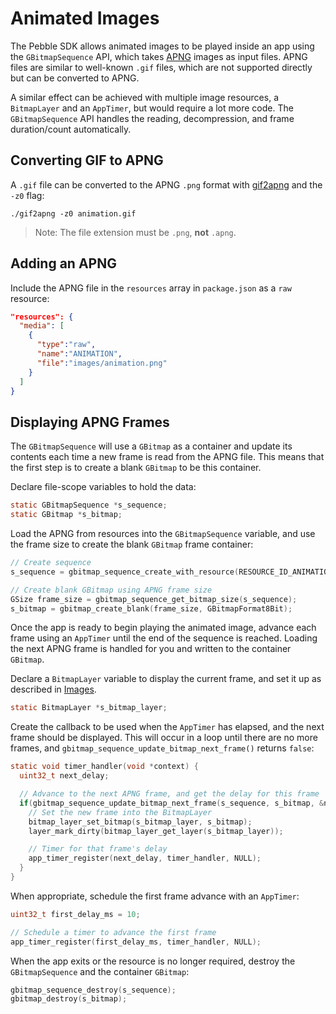 <!--
Modified from https://github.com/google/pebble

# Copyright 2025 Google LLC
#
# Licensed under the Apache License, Version 2.0 (the "License");
# you may not use this file except in compliance with the License.
# You may obtain a copy of the License at
#
#     http://www.apache.org/licenses/LICENSE-2.0
#
# Unless required by applicable law or agreed to in writing, software
# distributed under the License is distributed on an "AS IS" BASIS,
# WITHOUT WARRANTIES OR CONDITIONS OF ANY KIND, either express or implied.
# See the License for the specific language governing permissions and
# limitations under the License.
-->

# Animated Images

The Pebble SDK allows animated images to be played inside an app using the
`GBitmapSequence` API, which takes [APNG](https://en.wikipedia.org/wiki/APNG)
images as input files. APNG files are similar to well-known `.gif` files, which
are not supported directly but can be converted to APNG.

A similar effect can be achieved with multiple image resources, a
`BitmapLayer` and an `AppTimer`, but would require a lot more code. The
`GBitmapSequence` API handles the reading, decompression, and frame
duration/count automatically.

## Converting GIF to APNG

A `.gif` file can be converted to the APNG `.png` format with
[gif2apng](http://gif2apng.sourceforge.net/) and the `-z0` flag:

```text
./gif2apng -z0 animation.gif
```

> Note: The file extension must be `.png`, **not** `.apng`.

## Adding an APNG

Include the APNG file in the `resources` array in `package.json` as a `raw`
resource:

```json
"resources": {
  "media": [
    {
      "type":"raw",
      "name":"ANIMATION",
      "file":"images/animation.png"
    }
  ]
}
```

## Displaying APNG Frames

The `GBitmapSequence` will use a `GBitmap` as a container and update its
contents each time a new frame is read from the APNG file. This means that the
first step is to create a blank `GBitmap` to be this container.

Declare file-scope variables to hold the data:

```c
static GBitmapSequence *s_sequence;
static GBitmap *s_bitmap;
```

Load the APNG from resources into the `GBitmapSequence` variable, and use the
frame size to create the blank `GBitmap` frame container:

```c
// Create sequence
s_sequence = gbitmap_sequence_create_with_resource(RESOURCE_ID_ANIMATION);

// Create blank GBitmap using APNG frame size
GSize frame_size = gbitmap_sequence_get_bitmap_size(s_sequence);
s_bitmap = gbitmap_create_blank(frame_size, GBitmapFormat8Bit);
```

Once the app is ready to begin playing the animated image, advance each frame
using an `AppTimer` until the end of the sequence is reached. Loading the next
APNG frame is handled for you and written to the container `GBitmap`.

Declare a `BitmapLayer` variable to display the current frame, and set it up
as described in [Images](../app-resources/images.md#displaying-an-image).

```c
static BitmapLayer *s_bitmap_layer;
```

Create the callback to be used when the `AppTimer` has elapsed, and the next
frame should be displayed. This will occur in a loop until there are no more
frames, and `gbitmap_sequence_update_bitmap_next_frame()` returns `false`:

```c
static void timer_handler(void *context) {
  uint32_t next_delay;

  // Advance to the next APNG frame, and get the delay for this frame
  if(gbitmap_sequence_update_bitmap_next_frame(s_sequence, s_bitmap, &next_delay)) {
    // Set the new frame into the BitmapLayer
    bitmap_layer_set_bitmap(s_bitmap_layer, s_bitmap);
    layer_mark_dirty(bitmap_layer_get_layer(s_bitmap_layer));

    // Timer for that frame's delay
    app_timer_register(next_delay, timer_handler, NULL);
  }
}
```

When appropriate, schedule the first frame advance with an `AppTimer`:

```c
uint32_t first_delay_ms = 10;

// Schedule a timer to advance the first frame
app_timer_register(first_delay_ms, timer_handler, NULL);
```

When the app exits or the resource is no longer required, destroy the
`GBitmapSequence` and the container `GBitmap`:

```c
gbitmap_sequence_destroy(s_sequence);
gbitmap_destroy(s_bitmap);
```

